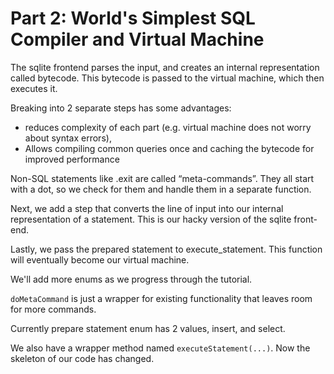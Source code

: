 # Part 2: World's Simplest SQL Compiler and Virtual Machine
The sqlite frontend parses the input, and creates an internal representation called bytecode. This bytecode is passed to the virtual machine, which then executes it.

Breaking into 2 separate steps has some advantages:
 
* reduces complexity of each part (e.g. virtual machine does not worry about syntax errors),
* Allows compiling common queries once and caching the bytecode for improved performance 

Non-SQL statements like .exit are called “meta-commands”. They all start with a dot, so we check for them and handle them in a separate function.

Next, we add a step that converts the line of input into our internal representation of a statement. This is our hacky version of the sqlite front-end.

Lastly, we pass the prepared statement to execute_statement. This function will eventually become our virtual machine.

We'll add more enums as we progress through the tutorial.

`doMetaCommand` is just a wrapper for existing functionality that leaves room for more commands.

Currently prepare statement enum has 2 values, insert, and select.

We also have a wrapper method named `executeStatement(...)`. Now the skeleton of our code has changed.